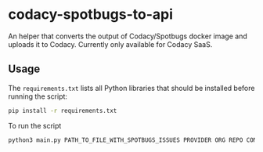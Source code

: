 # codacy-spotbugs-to-api

An helper that converts the output of Codacy/Spotbugs docker image and uploads it to Codacy.
Currently only available for Codacy SaaS.

## Usage
The `requirements.txt` lists all Python libraries that should be installed before running the script:

```bash
pip install -r requirements.txt
```

To run the script

```bash
python3 main.py PATH_TO_FILE_WITH_SPOTBUGS_ISSUES PROVIDER ORG REPO COMMIT_UUID PROJECT_TOKEN
```